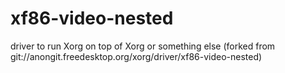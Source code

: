 xf86-video-nested
=================

driver to run Xorg on top of Xorg or something else (forked from git://anongit.freedesktop.org/xorg/driver/xf86-video-nested)
